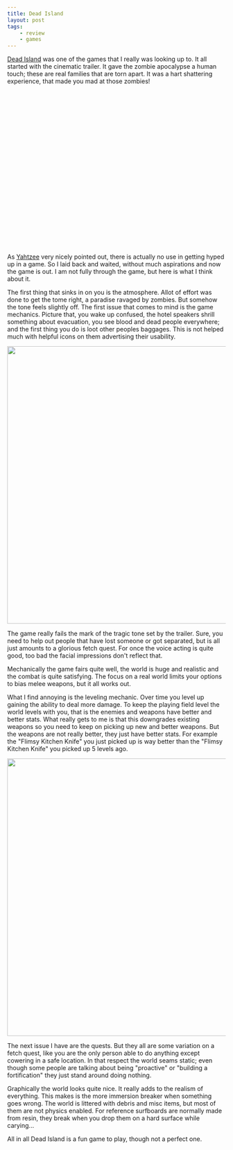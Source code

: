 ```yaml
---
title: Dead Island
layout: post
tags:
    - review
    - games
---
```


[Dead Island][di] was one of the games that I really was looking up to. It all started
with the cinematic trailer. It gave the zombie apocalypse a human touch; these
are real families that are torn apart. It was a hart shattering experience, that
made you mad at those zombies! 

<object width="640" height="360">
    <param name="movie" value="http://www.youtube.com/v/lZqrG1bdGtg?version=3&amp;hl=en_US"></param>
    <param name="allowFullScreen" value="true"></param>
    <param name="allowscriptaccess" value="always"></param>
    <embed src="http://www.youtube.com/v/lZqrG1bdGtg?version=3&amp;hl=en_US" type="application/x-shockwave-flash" width="640" height="360" allowscriptaccess="always" allowfullscreen="true"></embed>
</object>

As [Yahtzee][zp] very nicely pointed out, there is actually no use in getting hyped 
up in a game. So I laid back and waited, without much aspirations and now
the game is out. I am not fully through the game, but here is what I think about 
it.

<!--more-->

The first thing that sinks in on you is the atmosphere. Allot of effort was done
to get the tome right, a paradise ravaged by zombies. But somehow the tone feels
slightly off. The first issue that comes to mind is the game mechanics. Picture 
that, you wake up confused, the hotel speakers shrill something about 
evacuation, you see blood and dead people everywhere; and the first thing you 
do is loot other peoples baggages. This is not helped much with helpful icons 
on them advertising their usability.

<img src="/images/deadisland-all-all-screenshot-001.jpg" width="640" />

The game really fails the mark of the tragic tone set by the trailer. Sure, you
need to help out people that have lost someone or got separated, but is all just 
amounts to a glorious fetch quest. For once the voice acting is quite good, too
bad the facial impressions don't reflect that.

Mechanically the game fairs quite well, the world is huge and realistic and the 
combat is quite satisfying. The focus on a real world limits your options to 
bias melee weapons, but it all works out. 

What I find annoying is the leveling mechanic. Over time you level up gaining 
the ability to deal more damage. To keep the playing field level the world 
levels with you, that is the enemies and weapons have better and better stats. 
What really gets to me is that this downgrades existing weapons so you need to 
keep on picking up new and better weapons. But the weapons are not really 
better, they just have better stats. For example the "Flimsy Kitchen Knife" you 
just picked up is way better than the "Flimsy Kitchen Knife" you picked up 5 
levels ago.

<img src="/images/deadisland-all-all-screenshot-002.jpg" width="640" />

The next issue I have are the quests. But they all are some variation on a fetch
quest, like you are the only person able to do anything except cowering in a
safe location. In that respect the world seams static; even though some people
are talking about being "proactive" or "building a fortification" they just stand
around doing nothing. 

Graphically the world looks quite nice. It really adds to the realism of 
everything. This makes is the more immersion breaker when something goes wrong. 
The world is littered with debris and misc items, but most of them are not physics
enabled. For reference surfboards are normally made from resin, they break when
you drop them on a hard surface while carying...

All in all Dead Island is a fun game to play, though not a perfect one. 

[di]: http://deadisland.deepsilver.com
[zp]: http://www.escapistmagazine.com/videos/view/zero-punctuation
